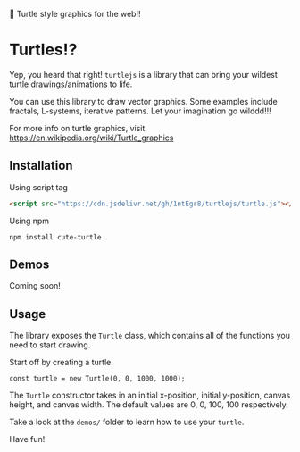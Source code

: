 🐢 Turtle style graphics for the web!!

# Turtles!?
Yep, you heard that right! `turtlejs` is a library that can bring your wildest turtle drawings/animations to life.

You can use this library to draw vector graphics. Some examples include fractals, L-systems, iterative patterns. Let your imagination go wilddd!!!

For more info on turtle graphics, visit https://en.wikipedia.org/wiki/Turtle_graphics


## Installation

Using script tag
``` html
<script src="https://cdn.jsdelivr.net/gh/1ntEgr8/turtlejs/turtle.js"></script>
```

Using npm
```
npm install cute-turtle
```

## Demos

Coming soon!

## Usage

The library exposes the `Turtle` class, which contains all of the functions you need to start drawing.

Start off by creating a turtle.

```
const turtle = new Turtle(0, 0, 1000, 1000);
```

The `Turtle` constructor takes in an initial x-position, initial y-position, canvas height, and canvas width. The default values are 0, 0, 100, 100 respectively.

Take a look at the `demos/` folder to learn how to use your `turtle`.

Have fun!
